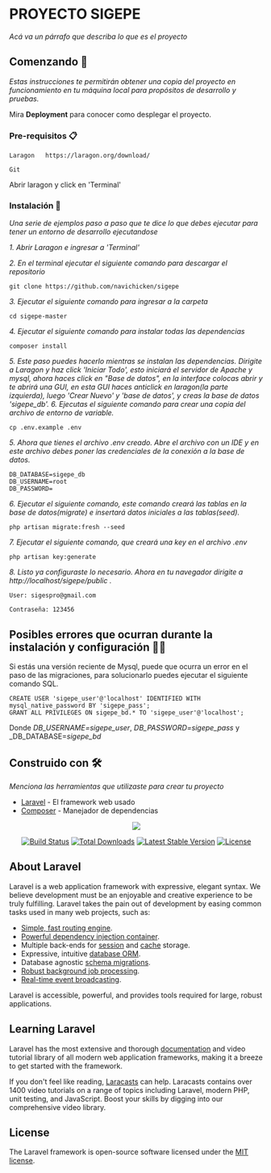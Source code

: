 # PROYECTO SIGEPE

_Acá va un párrafo que describa lo que es el proyecto_

## Comenzando 🚀

_Estas instrucciones te permitirán obtener una copia del proyecto en funcionamiento en tu máquina local para propósitos de desarrollo y pruebas._

Mira **Deployment** para conocer como desplegar el proyecto.


### Pre-requisitos 📋

```
Laragon   https://laragon.org/download/
```
```
Git
```
Abrir laragon y click en 'Terminal'

### Instalación 🔧

_Una serie de ejemplos paso a paso que te dice lo que debes ejecutar para tener un entorno de desarrollo ejecutandose_

_1. Abrir Laragon e ingresar a 'Terminal'_

_2. En el terminal ejecutar el siguiente comando para descargar el repositorio_
```
git clone https://github.com/navichicken/sigepe
```
_3. Ejecutar el siguiente comando para ingresar a la carpeta_
```
cd sigepe-master
```
_4. Ejecutar el siguiente comando para instalar todas las dependencias_
```
composer install
```
_5. Este paso puedes hacerlo mientras se instalan las dependencias. Dirigite a Laragon y haz click 'Iniciar Todo', esto iniciará el servidor de Apache y mysql, ahora haces click en "Base de datos", en la interface colocas abrir y te abrirá una GUI, en esta GUI haces anticlick en laragon(la parte izquierda), luego 'Crear Nuevo' y 'base de datos', y creas la base de datos 'sigepe_db'._
_6. Ejecutas el siguiente comando para crear una copia del archivo de entorno de variable._
```
cp .env.example .env
```
_5. Ahora que tienes el archivo .env creado. Abre el archivo con un IDE y en este archivo debes poner las credenciales de la conexión a la base de datos._
```
DB_DATABASE=sigepe_db
DB_USERNAME=root
DB_PASSWORD=
```
_6. Ejecutar el siguiente comando, este comando creará las tablas en la base de datos(migrate) e insertará datos iniciales a las tablas(seed)._
```
php artisan migrate:fresh --seed
```
_7. Ejecutar el siguiente comando, que creará una key en el archivo .env_
```
php artisan key:generate
```
_8. Listo ya configuraste lo necesario. Ahora en tu navegador dirigite a http://localhost/sigepe/public ._
```
User: sigespro@gmail.com
```
```
Contraseña: 123456
```
## Posibles errores que ocurran durante la instalación y configuración 🤬🤬
Si estás una versión reciente de Mysql, puede que ocurra un error en el paso de las migraciones, para solucionarlo puedes ejecutar el siguiente comando SQL.
```
CREATE USER 'sigepe_user'@'localhost' IDENTIFIED WITH mysql_native_password BY 'sigepe_pass';
GRANT ALL PRIVILEGES ON sigepe_bd.* TO 'sigepe_user'@'localhost';
```
Donde _DB_USERNAME=sigepe_user_, _DB_PASSWORD=sigepe_pass_ y _DB_DATABASE=_sigepe_bd_




## Construido con 🛠️

_Menciona las herramientas que utilizaste para crear tu proyecto_

* [Laravel](https://laravel.com/docs/5.6) - El framework web usado
* [Composer](https://getcomposer.org/) - Manejador de dependencias




<p align="center"><img src="https://laravel.com/assets/img/components/logo-laravel.svg"></p>

<p align="center">
<a href="https://travis-ci.org/laravel/framework"><img src="https://travis-ci.org/laravel/framework.svg" alt="Build Status"></a>
<a href="https://packagist.org/packages/laravel/framework"><img src="https://poser.pugx.org/laravel/framework/d/total.svg" alt="Total Downloads"></a>
<a href="https://packagist.org/packages/laravel/framework"><img src="https://poser.pugx.org/laravel/framework/v/stable.svg" alt="Latest Stable Version"></a>
<a href="https://packagist.org/packages/laravel/framework"><img src="https://poser.pugx.org/laravel/framework/license.svg" alt="License"></a>
</p>

## About Laravel

Laravel is a web application framework with expressive, elegant syntax. We believe development must be an enjoyable and creative experience to be truly fulfilling. Laravel takes the pain out of development by easing common tasks used in many web projects, such as:

- [Simple, fast routing engine](https://laravel.com/docs/routing).
- [Powerful dependency injection container](https://laravel.com/docs/container).
- Multiple back-ends for [session](https://laravel.com/docs/session) and [cache](https://laravel.com/docs/cache) storage.
- Expressive, intuitive [database ORM](https://laravel.com/docs/eloquent).
- Database agnostic [schema migrations](https://laravel.com/docs/migrations).
- [Robust background job processing](https://laravel.com/docs/queues).
- [Real-time event broadcasting](https://laravel.com/docs/broadcasting).

Laravel is accessible, powerful, and provides tools required for large, robust applications.

## Learning Laravel

Laravel has the most extensive and thorough [documentation](https://laravel.com/docs) and video tutorial library of all modern web application frameworks, making it a breeze to get started with the framework.

If you don't feel like reading, [Laracasts](https://laracasts.com) can help. Laracasts contains over 1400 video tutorials on a range of topics including Laravel, modern PHP, unit testing, and JavaScript. Boost your skills by digging into our comprehensive video library.

## License

The Laravel framework is open-source software licensed under the [MIT license](https://opensource.org/licenses/MIT).
